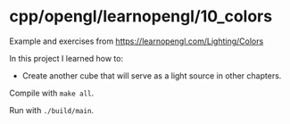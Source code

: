 # cpp/opengl/learnopengl/10_colors

Example and exercises from https://learnopengl.com/Lighting/Colors

In this project I learned how to:
- Create another cube that will serve as a light source in other chapters.

Compile with `make all`.

Run with `./build/main`.
